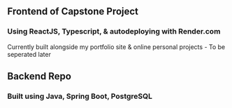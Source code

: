 ## Frontend of Capstone Project   
  
### Using ReactJS, Typescript, & autodeploying with Render.com  
  
Currently built alongside my portfolio site & online personal projects - To be seperated later  
  
## Backend Repo  
  
### Built using Java, Spring Boot, PostgreSQL  
